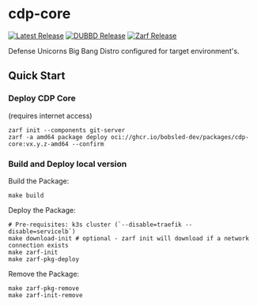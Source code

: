 # cdp-core

<!-- DUBBD v0.3.0 and Zarf v0.28.0 are not latest, so badges are yellow-->
[![Latest Release](https://img.shields.io/github/v/release/bobsled-dev/cdp-core)](https://github.com/bobsled-dev/cdp-core/releases)
[![DUBBD Release](https://img.shields.io/github/v/release/defenseunicorns/uds-package-dubbd?filter=v0.4.1&label=using%20DUBBD)](https://github.com/defenseunicorns/uds-package-dubbd/releases/tag/v0.4.1)
[![Zarf Release](https://img.shields.io/github/v/release/defenseunicorns/zarf?filter=v0.28.2&label=using%20Zarf)](https://github.com/defenseunicorns/zarf/releases/tag/v0.28.2)

Defense Unicorns Big Bang Distro configured for target environment's.

## Quick Start

### Deploy CDP Core
(requires internet access)

```
zarf init --components git-server
zarf -a amd64 package deploy oci://ghcr.io/bobsled-dev/packages/cdp-core:vx.y.z-amd64 --confirm
```

### Build and Deploy local version
Build the Package: 
```
make build
```

Deploy the Package:
```
# Pre-requisites: k3s cluster (`--disable=traefik --disable=servicelb`)
make download-init # optional - zarf init will download if a network connection exists
make zarf-init
make zarf-pkg-deploy
```

Remove the Package:
```
make zarf-pkg-remove
make zarf-init-remove
```